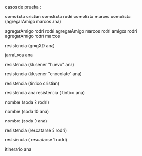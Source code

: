 casos de prueba :

comoEsta cristian
comoEsta rodri
comoEsta marcos
comoEsta (agregarAmigo marcos ana)

agregarAmigo rodri rodri
agregarAmigo marcos rodri
amigos rodri
agregarAmigo rodri marcos


resistencia (grogXD ana)

jarraLoca ana

resistencia (klusener "huevo" ana)

resistencia (klusener "chocolate" ana)

resistencia (tintico cristian)

resistencia ana
resistencia ( tintico ana)

nombre (soda 2 rodri)

nombre (soda 10 ana)

nombre (soda 0 ana)

resistencia (rescatarse 5 rodri)

resistencia ( rescatarse 1 rodri)

itinerario ana
